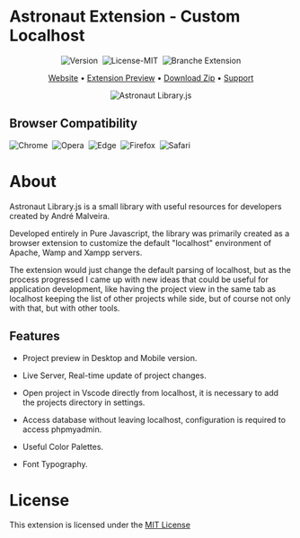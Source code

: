 # Astronaut Extension - Custom Localhost
<p align="center">
<img src="https://img.shields.io/badge/Version-v1.0-319046?" alt="Version"/>&nbsp;&nbsp;<img src="https://img.shields.io/badge/License-MIT-319046?" alt="License-MIT"/>&nbsp;&nbsp;<img src="https://img.shields.io/badge/Branche-Extension-319046" alt="Branche Extension"/>

</p>

<p align="center">
  <a href="https://astlibjs.ga/">Website</a> •
  <a href="https://astlibjs.ga/?p=about#extension-preview">Extension Preview</a> •
  <a href="https://github.com/andremalveira/Astronaut.Library.js/archive/refs/tags/Ast.E_v1.0.1.zip">Download Zip</a> •
  <a href="https://github.com/andremalveira/Astronaut.Library.js/issues/new?assignees=&labels=Astronaut+Extension&template=astronaut-extension.md&title=%5BEnter+here+the+type+of+label%5D+-+Insert+the+title+here">Support</a> 
</p>
<p align="center">
  <img src="https://gist.github.com/andremalveira/02747c5b01eddab19a11f6513d0418ef/raw/89f20aac7ef6e64649b7c78625fb092999640fd7/extension-preview.png" alt="Astronaut Library.js"/>
</p>

## Browser Compatibility

![Chrome](https://img.shields.io/badge/Google%20Chrome-✔-7dce35?style=flat&logo=google-chrome)&nbsp;
![Opera](https://img.shields.io/badge/Opera-✔-7dce35?style=flat&logo=opera)&nbsp;
![Edge](https://img.shields.io/badge/Microsoft%20Edge-✔-7dce35?style=flat&logo=microsoft-edge)&nbsp;
![Firefox](https://img.shields.io/badge/Mozilla%20Firefox-✖-f75c31?style=flat&logo=firefox)&nbsp;
![Safari](https://img.shields.io/badge/Safari-✖-f75c31?style=flat&logo=safari)&nbsp;


# About 

Astronaut Library.js is a small library with useful resources for developers created by André Malveira.

Developed entirely in Pure Javascript, the library was primarily created as a browser extension to customize the default "localhost" environment of Apache, Wamp and Xampp servers.

The extension would just change the default parsing of localhost, but as the process progressed I came up with new ideas that could be useful for application development, like having the project view in the same tab as localhost keeping the list of other projects while side, but of course not only with that, but with other tools. 

## Features

- Project preview in Desktop and Mobile version.

- Live Server, Real-time update of project changes.

- Open project in Vscode directly from localhost, it is necessary to add the projects directory in settings.

- Access database without leaving localhost, configuration is required to access phpmyadmin.

- Useful Color Palettes.

- Font Typography.


# License
This extension is licensed under the [MIT License](https://github.com/andremalveira/Astronaut.Library.js/blob/extension/LICENSE)


